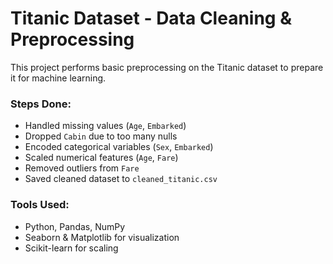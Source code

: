 # Titanic Dataset - Data Cleaning & Preprocessing

This project performs basic preprocessing on the Titanic dataset to prepare it for machine learning.

### Steps Done:
- Handled missing values (`Age`, `Embarked`)
- Dropped `Cabin` due to too many nulls
- Encoded categorical variables (`Sex`, `Embarked`)
- Scaled numerical features (`Age`, `Fare`)
- Removed outliers from `Fare`
- Saved cleaned dataset to `cleaned_titanic.csv`

### Tools Used:
- Python, Pandas, NumPy
- Seaborn & Matplotlib for visualization
- Scikit-learn for scaling

